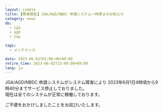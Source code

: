 ```yaml
---
layout: simple
title: [障害報告] JGA/AGD/NBDC 申請システム一時停止のお知らせ
category: news
db:
  - jga
  - agd
  - top

tags:
  - メンテナンス

date: 2023-06-01T01:00:00+09:00
retire_time: 2023-06-02T15:00:00+09:00
lang: ja
---
```


JGA/AGD/NBDC 申請システムがシステム障害により 2023年6月1日4時頃から9時40分までサービス停止しておりました。    
現在は全てのシステムが正常に稼働しております。    

ご不便をおかけしましたことをお詫びいたします。







